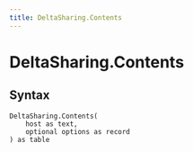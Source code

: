 ```yaml
---
title: DeltaSharing.Contents
---
```


# DeltaSharing.Contents



## Syntax

```powerquery
DeltaSharing.Contents(
    host as text,
    optional options as record
) as table
```



